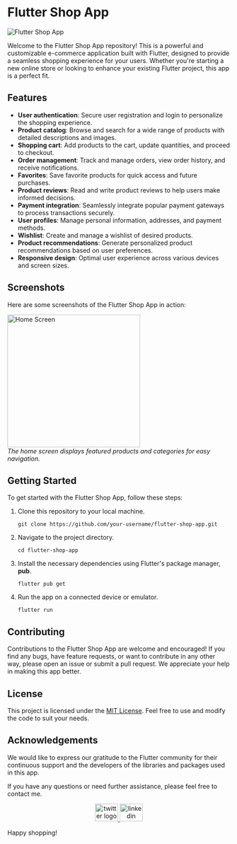 # Flutter Shop App

![Flutter Shop App](screenshots/app_screenshot.png)

Welcome to the Flutter Shop App repository! This is a powerful and customizable e-commerce application built with Flutter, designed to provide a seamless shopping experience for your users. Whether you're starting a new online store or looking to enhance your existing Flutter project, this app is a perfect fit.

## Features

- **User authentication**: Secure user registration and login to personalize the shopping experience.
- **Product catalog**: Browse and search for a wide range of products with detailed descriptions and images.
- **Shopping cart**: Add products to the cart, update quantities, and proceed to checkout.
- **Order management**: Track and manage orders, view order history, and receive notifications.
- **Favorites**: Save favorite products for quick access and future purchases.
- **Product reviews**: Read and write product reviews to help users make informed decisions.
- **Payment integration**: Seamlessly integrate popular payment gateways to process transactions securely.
- **User profiles**: Manage personal information, addresses, and payment methods.
- **Wishlist**: Create and manage a wishlist of desired products.
- **Product recommendations**: Generate personalized product recommendations based on user preferences.
- **Responsive design**: Optimal user experience across various devices and screen sizes.

## Screenshots

Here are some screenshots of the Flutter Shop App in action:

<p>
  <img src="screenshots/home_screen.png" alt="Home Screen" width="300">
  <br>
  <em>The home screen displays featured products and categories for easy navigation.</em>
</p>

## Getting Started

To get started with the Flutter Shop App, follow these steps:

1. Clone this repository to your local machine.
   ```shell
   git clone https://github.com/your-username/flutter-shop-app.git
   ```

2. Navigate to the project directory.
   ```shell
   cd flutter-shop-app
   ```

3. Install the necessary dependencies using Flutter's package manager, **pub**.
   ```shell
   flutter pub get
   ```

4. Run the app on a connected device or emulator.
   ```shell
   flutter run
   ```

## Contributing

Contributions to the Flutter Shop App are welcome and encouraged! If you find any bugs, have feature requests, or want to contribute in any other way, please open an issue or submit a pull request. We appreciate your help in making this app better.

## License

This project is licensed under the [MIT License](LICENSE). Feel free to use and modify the code to suit your needs.

## Acknowledgements

We would like to express our gratitude to the Flutter community for their continuous support and the developers of the libraries and packages used in this app.

If you have any questions or need further assistance, please feel free to contact me.

<div align="center">
  <a href="https://twitter.com/ShirkeAryan2234/" target="_blank">
    <img src="https://raw.githubusercontent.com/maurodesouza/profile-readme-generator/master/src/assets/icons/social/twitter/default.svg" width="52" height="40" alt="twitter logo"  />
  </a>
  <a href="https://www.linkedin.com/in/aryan-shirke/" target="_blank">
    <img src="https://raw.githubusercontent.com/maurodesouza/profile-readme-generator/master/src/assets/icons/social/linkedin/default.svg" width="52" height="40" alt="linkedin logo"  />
  </a>
</div>

Happy shopping!
